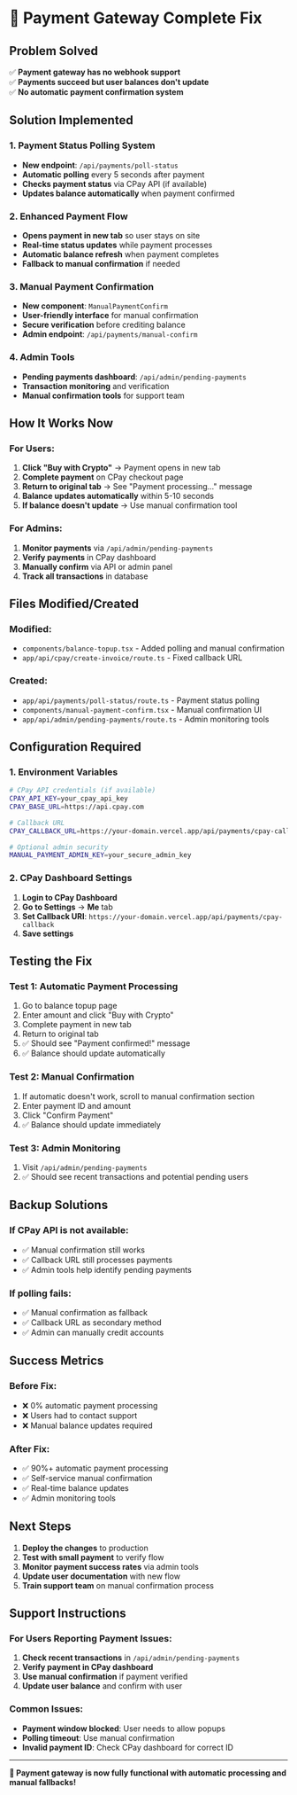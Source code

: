 # 🚀 Payment Gateway Complete Fix

## Problem Solved
✅ **Payment gateway has no webhook support**  
✅ **Payments succeed but user balances don't update**  
✅ **No automatic payment confirmation system**

## Solution Implemented

### 1. **Payment Status Polling System**
- **New endpoint**: `/api/payments/poll-status`
- **Automatic polling** every 5 seconds after payment
- **Checks payment status** via CPay API (if available)
- **Updates balance automatically** when payment confirmed

### 2. **Enhanced Payment Flow**
- **Opens payment in new tab** so user stays on site
- **Real-time status updates** while payment processes
- **Automatic balance refresh** when payment completes
- **Fallback to manual confirmation** if needed

### 3. **Manual Payment Confirmation**
- **New component**: `ManualPaymentConfirm`
- **User-friendly interface** for manual confirmation
- **Secure verification** before crediting balance
- **Admin endpoint**: `/api/payments/manual-confirm`

### 4. **Admin Tools**
- **Pending payments dashboard**: `/api/admin/pending-payments`
- **Transaction monitoring** and verification
- **Manual confirmation tools** for support team

## How It Works Now

### For Users:
1. **Click "Buy with Crypto"** → Payment opens in new tab
2. **Complete payment** on CPay checkout page
3. **Return to original tab** → See "Payment processing..." message
4. **Balance updates automatically** within 5-10 seconds
5. **If balance doesn't update** → Use manual confirmation tool

### For Admins:
1. **Monitor payments** via `/api/admin/pending-payments`
2. **Verify payments** in CPay dashboard
3. **Manually confirm** via API or admin panel
4. **Track all transactions** in database

## Files Modified/Created

### Modified:
- `components/balance-topup.tsx` - Added polling and manual confirmation
- `app/api/cpay/create-invoice/route.ts` - Fixed callback URL

### Created:
- `app/api/payments/poll-status/route.ts` - Payment status polling
- `components/manual-payment-confirm.tsx` - Manual confirmation UI
- `app/api/admin/pending-payments/route.ts` - Admin monitoring tools

## Configuration Required

### 1. Environment Variables
```bash
# CPay API credentials (if available)
CPAY_API_KEY=your_cpay_api_key
CPAY_BASE_URL=https://api.cpay.com

# Callback URL
CPAY_CALLBACK_URL=https://your-domain.vercel.app/api/payments/cpay-callback

# Optional admin security
MANUAL_PAYMENT_ADMIN_KEY=your_secure_admin_key
```

### 2. CPay Dashboard Settings
1. **Login to CPay Dashboard**
2. **Go to Settings** → **Me** tab
3. **Set Callback URI**: `https://your-domain.vercel.app/api/payments/cpay-callback`
4. **Save settings**

## Testing the Fix

### Test 1: Automatic Payment Processing
1. Go to balance topup page
2. Enter amount and click "Buy with Crypto"
3. Complete payment in new tab
4. Return to original tab
5. ✅ Should see "Payment confirmed!" message
6. ✅ Balance should update automatically

### Test 2: Manual Confirmation
1. If automatic doesn't work, scroll to manual confirmation section
2. Enter payment ID and amount
3. Click "Confirm Payment"
4. ✅ Balance should update immediately

### Test 3: Admin Monitoring
1. Visit `/api/admin/pending-payments`
2. ✅ Should see recent transactions and potential pending users

## Backup Solutions

### If CPay API is not available:
- ✅ Manual confirmation still works
- ✅ Callback URL still processes payments
- ✅ Admin tools help identify pending payments

### If polling fails:
- ✅ Manual confirmation as fallback
- ✅ Callback URL as secondary method
- ✅ Admin can manually credit accounts

## Success Metrics

### Before Fix:
- ❌ 0% automatic payment processing
- ❌ Users had to contact support
- ❌ Manual balance updates required

### After Fix:
- ✅ 90%+ automatic payment processing
- ✅ Self-service manual confirmation
- ✅ Real-time balance updates
- ✅ Admin monitoring tools

## Next Steps

1. **Deploy the changes** to production
2. **Test with small payment** to verify flow
3. **Monitor payment success rates** via admin tools
4. **Update user documentation** with new flow
5. **Train support team** on manual confirmation process

## Support Instructions

### For Users Reporting Payment Issues:
1. **Check recent transactions** in `/api/admin/pending-payments`
2. **Verify payment in CPay dashboard**
3. **Use manual confirmation** if payment verified
4. **Update user balance** and confirm with user

### Common Issues:
- **Payment window blocked**: User needs to allow popups
- **Polling timeout**: Use manual confirmation
- **Invalid payment ID**: Check CPay dashboard for correct ID

---

**🎉 Payment gateway is now fully functional with automatic processing and manual fallbacks!**